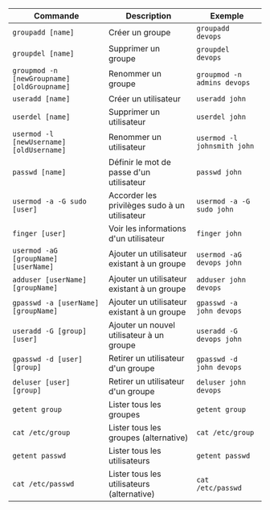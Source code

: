 | **Commande**                                  | **Description**                                             | **Exemple**                             |
|-----------------------------------------------|-------------------------------------------------------------|-----------------------------------------|
| `groupadd [name]`                             | Créer un groupe                                             | `groupadd devops`                       |
| `groupdel [name]`                             | Supprimer un groupe                                         | `groupdel devops`                       |
| `groupmod -n [newGroupname] [oldGroupname]`   | Renommer un groupe                                          | `groupmod -n admins devops`             |
| `useradd [name]`                              | Créer un utilisateur                                        | `useradd john`                          |
| `userdel [name]`                              | Supprimer un utilisateur                                    | `userdel john`                          |
| `usermod -l [newUsername] [oldUsername]`      | Renommer un utilisateur                                     | `usermod -l johnsmith john`             |
| `passwd [name]`                               | Définir le mot de passe d'un utilisateur                    | `passwd john`                           |
| `usermod -a -G sudo [user]`                   | Accorder les privilèges sudo à un utilisateur               | `usermod -a -G sudo john`               |
| `finger [user]`                               | Voir les informations d'un utilisateur                      | `finger john`                           |
| `usermod -aG [groupName] [userName]`          | Ajouter un utilisateur existant à un groupe                 | `usermod -aG devops john`               |
| `adduser [userName] [groupName]`              | Ajouter un utilisateur existant à un groupe                 | `adduser john devops`                   |
| `gpasswd -a [userName] [groupName]`           | Ajouter un utilisateur existant à un groupe                 | `gpasswd -a john devops`                |
| `useradd -G [group] [user]`                   | Ajouter un nouvel utilisateur à un groupe                   | `useradd -G devops john`                |
| `gpasswd -d [user] [group]`                   | Retirer un utilisateur d'un groupe                          | `gpasswd -d john devops`                |
| `deluser [user] [group]`                      | Retirer un utilisateur d'un groupe                          | `deluser john devops`                   |
| `getent group`                                | Lister tous les groupes                                     | `getent group`                          |
| `cat /etc/group`                              | Lister tous les groupes (alternative)                       | `cat /etc/group`                        |
| `getent passwd`                               | Lister tous les utilisateurs                                | `getent passwd`                         |
| `cat /etc/passwd`                             | Lister tous les utilisateurs (alternative)                  | `cat /etc/passwd`                       |
